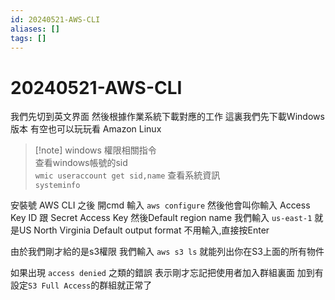 ```yaml
---
id: 20240521-AWS-CLI
aliases: []
tags: []
---
```


# 20240521-AWS-CLI

我們先切到英文界面
然後根據作業系統下載對應的工作
這裏我們先下載Windows版本
有空也可以玩玩看 Amazon Linux

> [!note] windows 權限相關指令  
> 查看windows帳號的sid  
> `wmic useraccount get sid,name`
> 查看系統資訊  
> `systeminfo`

安裝號 AWS CLI 之後
開cmd
輸入 `aws configure`
然後他會叫你輸入
Access Key ID 跟
Secret Access Key
然後Default region name
我們輸入 `us-east-1`
就是US North Virginia
Default output format 不用輸入,直接按Enter

由於我們剛才給的是s3權限
我們輸入
`aws s3 ls`
就能列出你在S3上面的所有物件

如果出現 `access denied` 之類的錯誤
表示剛才忘記把使用者加入群組裏面
加到有設定`S3 Full Access`的群組就正常了

